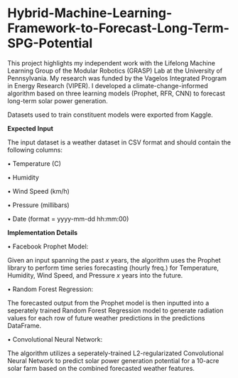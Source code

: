 # Hybrid-Machine-Learning-Framework-to-Forecast-Long-Term-SPG-Potential
This project highlights my independent work with the Lifelong Machine Learning Group of the Modular Robotics (GRASP) Lab at the University of Pennsylvania.
My research was funded by the Vagelos Integrated Program in Energy Research (VIPER).
I developed a climate-change-informed algorithm based on three learning models (Prophet, RFR, CNN) to forecast long-term solar power generation.

Datasets used to train constituent models were exported from Kaggle.

**Expected Input**

The input dataset is a weather dataset in CSV format and should contain the following columns:

  • Temperature (C)

  • Humidity

  • Wind Speed (km/h)

  • Pressure (millibars)

  • Date (format = yyyy-mm-dd hh:mm:00)


**Implementation Details**

• Facebook Prophet Model:

Given an input spanning the past _x_ years, the algorithm uses the Prophet library to perform time series forecasting (hourly freq.) for Temperature, Humidity, Wind Speed, and Pressure _x_ years into the future.

• Random Forest Regression:

The forecasted output from the Prophet model is then inputted into a seperately trained Random Forest Regression model to generate radiation values for each row of future weather predictions in the predictions DataFrame.

• Convolutional Neural Network:

The algorithm utilizes a seperately-trained L2-regularizated Convolutional Neural Network to predict solar power generation potential for a 10-acre solar farm based on the combined forecasted weather features.
